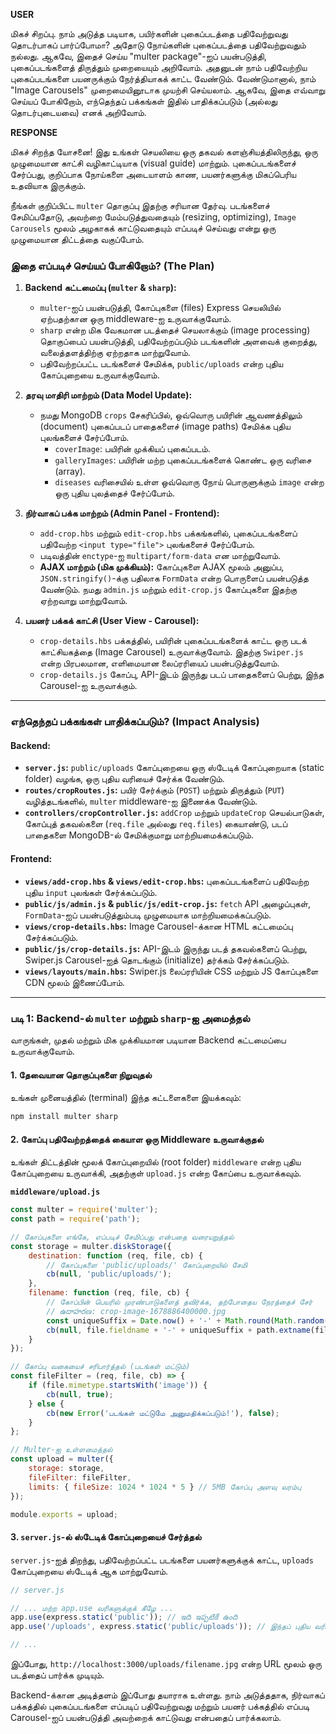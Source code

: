 **USER**

மிகச் சிறப்பு. நாம் அடுத்த படியாக, பயிர்களின் புகைப்படத்தை பதிவேற்றுவது தொடர்பாகப் பார்ப்போமா? அதோடு நோய்களின் புகைப்படத்தை பதிவேற்றுவதும் நல்லது. ஆகவே, இதைச் செய்ய "multer package"-ஐப் பயன்படுத்தி, புகைப்படங்களைத் திருத்தும் முறையையும் அறிவோம். அதனுடன் நாம் பதிவேற்றிய புகைப்படங்களை பயனருக்கும் நேர்த்தியாகக் காட்ட வேண்டும். வேண்டுமானால், நாம் "Image Carousels" முறைமையினூடாக முயற்சி செய்யலாம். ஆகவே, இதை எவ்வாறு செய்யப் போகிறோம், எந்தெந்தப் பக்கங்கள் இதில் பாதிக்கப்படும் (அல்லது தொடர்புடையவை) எனக் அறிவோம்.

**RESPONSE**

மிகச் சிறந்த யோசனை! இது உங்கள் செயலியை ஒரு தகவல் களஞ்சியத்திலிருந்து, ஒரு முழுமையான காட்சி வழிகாட்டியாக (visual guide) மாற்றும். புகைப்படங்களைச் சேர்ப்பது, குறிப்பாக நோய்களை அடையாளம் காண, பயனர்களுக்கு மிகப்பெரிய உதவியாக இருக்கும்.

நீங்கள் குறிப்பிட்ட `multer` தொகுப்பு இதற்கு சரியான தேர்வு. படங்களைச் சேமிப்பதோடு, அவற்றை மேம்படுத்துவதையும் (resizing, optimizing), `Image Carousels` மூலம் அழகாகக் காட்டுவதையும் எப்படிச் செய்வது என்று ஒரு முழுமையான திட்டத்தை வகுப்போம்.

### இதை எப்படிச் செய்யப் போகிறோம்? (The Plan)

1.  **Backend கட்டமைப்பு (`multer` & `sharp`):**
    *   `multer`-ஐப் பயன்படுத்தி, கோப்புகளை (files) Express செயலியில் ஏற்பதற்கான ஒரு middleware-ஐ உருவாக்குவோம்.
    *   `sharp` என்ற மிக வேகமான படத்தைச் செயலாக்கும் (image processing) தொகுப்பைப் பயன்படுத்தி, பதிவேற்றப்படும் படங்களின் அளவைக் குறைத்து, வலைத்தளத்திற்கு ஏற்றதாக மாற்றுவோம்.
    *   பதிவேற்றப்பட்ட படங்களைச் சேமிக்க, `public/uploads` என்ற புதிய கோப்புறையை உருவாக்குவோம்.

2.  **தரவு மாதிரி மாற்றம் (Data Model Update):**
    *   நமது MongoDB `crops` சேகரிப்பில், ஒவ்வொரு பயிரின் ஆவணத்திலும் (document) புகைப்படப் பாதைகளைச் (image paths) சேமிக்க புதிய புலங்களைச் சேர்ப்போம்.
        *   `coverImage`: பயிரின் முக்கியப் புகைப்படம்.
        *   `galleryImages`: பயிரின் மற்ற புகைப்படங்களைக் கொண்ட ஒரு வரிசை (array).
        *   `diseases` வரிசையில் உள்ள ஒவ்வொரு நோய் பொருளுக்கும் `image` என்ற ஒரு புதிய புலத்தைச் சேர்ப்போம்.

3.  **நிர்வாகப் பக்க மாற்றம் (Admin Panel - Frontend):**
    *   `add-crop.hbs` மற்றும் `edit-crop.hbs` பக்கங்களில், புகைப்படங்களைப் பதிவேற்ற `<input type="file">` புலங்களைச் சேர்ப்போம்.
    *   படிவத்தின் `enctype`-ஐ `multipart/form-data` என மாற்றுவோம்.
    *   **AJAX மாற்றம் (மிக முக்கியம்):** கோப்புகளை AJAX மூலம் அனுப்ப, `JSON.stringify()`-க்கு பதிலாக `FormData` என்ற பொருளைப் பயன்படுத்த வேண்டும். நமது `admin.js` மற்றும் `edit-crop.js` கோப்புகளை இதற்கு ஏற்றவாறு மாற்றுவோம்.

4.  **பயனர் பக்கக் காட்சி (User View - Carousel):**
    *   `crop-details.hbs` பக்கத்தில், பயிரின் புகைப்படங்களைக் காட்ட ஒரு படக் காட்சியகத்தை (Image Carousel) உருவாக்குவோம். இதற்கு `Swiper.js` என்ற பிரபலமான, எளிமையான லைப்ரரியைப் பயன்படுத்துவோம்.
    *   `crop-details.js` கோப்பு, API-இடம் இருந்து படப் பாதைகளைப் பெற்று, இந்த Carousel-ஐ உருவாக்கும்.

---

### எந்தெந்தப் பக்கங்கள் பாதிக்கப்படும்? (Impact Analysis)

#### Backend:
*   **`server.js`:** `public/uploads` கோப்புறையை ஒரு ஸ்டேடிக் கோப்புறையாக (static folder) வழங்க, ஒரு புதிய வரியைச் சேர்க்க வேண்டும்.
*   **`routes/cropRoutes.js`:** பயிர் சேர்க்கும் (`POST`) மற்றும் திருத்தும் (`PUT`) வழித்தடங்களில், `multer` middleware-ஐ இணைக்க வேண்டும்.
*   **`controllers/cropController.js`:** `addCrop` மற்றும் `updateCrop` செயல்பாடுகள், கோப்புத் தகவல்களை (`req.file` அல்லது `req.files`) கையாண்டு, படப் பாதைகளை MongoDB-ல் சேமிக்குமாறு மாற்றியமைக்கப்படும்.

#### Frontend:
*   **`views/add-crop.hbs` & `views/edit-crop.hbs`:** புகைப்படங்களைப் பதிவேற்ற புதிய `input` புலங்கள் சேர்க்கப்படும்.
*   **`public/js/admin.js` & `public/js/edit-crop.js`:** `fetch` API அழைப்புகள், `FormData`-ஐப் பயன்படுத்தும்படி முழுமையாக மாற்றியமைக்கப்படும்.
*   **`views/crop-details.hbs`:** Image Carousel-க்கான HTML கட்டமைப்பு சேர்க்கப்படும்.
*   **`public/js/crop-details.js`:** API-இடம் இருந்து படத் தகவல்களைப் பெற்று, Swiper.js Carousel-ஐத் தொடங்கும் (initialize) தர்க்கம் சேர்க்கப்படும்.
*   **`views/layouts/main.hbs`:** Swiper.js லைப்ரரியின் CSS மற்றும் JS கோப்புகளை CDN மூலம் இணைப்போம்.

---

### படி 1: Backend-ல் `multer` மற்றும் `sharp`-ஐ அமைத்தல்

வாருங்கள், முதல் மற்றும் மிக முக்கியமான படியான Backend கட்டமைப்பை உருவாக்குவோம்.

#### 1. தேவையான தொகுப்புகளை நிறுவுதல்
உங்கள் முனையத்தில் (terminal) இந்த கட்டளைகளை இயக்கவும்:
```bash
npm install multer sharp
```

#### 2. கோப்பு பதிவேற்றத்தைக் கையாள ஒரு Middleware உருவாக்குதல்
உங்கள் திட்டத்தின் மூலக் கோப்புறையில் (root folder) `middleware` என்ற புதிய கோப்புறையை உருவாக்கி, அதற்குள் `upload.js` என்ற கோப்பை உருவாக்கவும்.

**`middleware/upload.js`**
```javascript
const multer = require('multer');
const path = require('path');

// கோப்புகளை எங்கே, எப்படிச் சேமிப்பது என்பதை வரையறுத்தல்
const storage = multer.diskStorage({
    destination: function (req, file, cb) {
        // கோப்புகளை 'public/uploads/' கோப்புறையில் சேமி
        cb(null, 'public/uploads/');
    },
    filename: function (req, file, cb) {
        // கோப்பின் பெயரில் முரண்பாடுகளைத் தவிர்க்க, தற்போதைய நேரத்தைச் சேர்
        // ఉదాహరణ: crop-image-1678886400000.jpg
        const uniqueSuffix = Date.now() + '-' + Math.round(Math.random() * 1E9);
        cb(null, file.fieldname + '-' + uniqueSuffix + path.extname(file.originalname));
    }
});

// கோப்பு வகையைச் சரிபார்த்தல் (படங்கள் மட்டும்)
const fileFilter = (req, file, cb) => {
    if (file.mimetype.startsWith('image')) {
        cb(null, true);
    } else {
        cb(new Error('படங்கள் மட்டுமே அனுமதிக்கப்படும்!'), false);
    }
};

// Multer-ஐ உள்ளமைத்தல்
const upload = multer({
    storage: storage,
    fileFilter: fileFilter,
    limits: { fileSize: 1024 * 1024 * 5 } // 5MB கோப்பு அளவு வரம்பு
});

module.exports = upload;
```

#### 3. `server.js`-ல் ஸ்டேடிக் கோப்புறையைச் சேர்த்தல்
`server.js`-ஐத் திறந்து, பதிவேற்றப்பட்ட படங்களை பயனர்களுக்குக் காட்ட, `uploads` கோப்புறையை ஸ்டேடிக் ஆக மாற்றுவோம்.

```javascript
// server.js

// ... மற்ற app.use வரிகளுக்குக் கீழே ...
app.use(express.static('public')); // ఇది ఇప్పటికే ఉంది
app.use('/uploads', express.static('public/uploads')); // இந்தப் புதிய வரியைச் சேர்க்கவும்

// ...
```
இப்போது, `http://localhost:3000/uploads/filename.jpg` என்ற URL மூலம் ஒரு படத்தைப் பார்க்க முடியும்.

Backend-க்கான அடித்தளம் இப்போது தயாராக உள்ளது. நாம் அடுத்ததாக, நிர்வாகப் பக்கத்தில் புகைப்படங்களை எப்படிப் பதிவேற்றுவது மற்றும் பயனர் பக்கத்தில் எப்படி Carousel-ஐப் பயன்படுத்தி அவற்றைக் காட்டுவது என்பதைப் பார்க்கலாம்.
